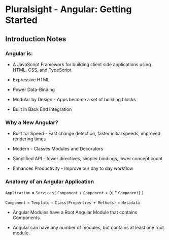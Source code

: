 # Pluralsight - Angular: Getting Started

## Introduction Notes

### Angular is:

- A JavaScript Framework for building client side applications using HTML, CSS, and TypeScript

- Expressive HTML

- Power Data-Binding

- Modular by Design - Apps become a set of building blocks

- Built in Back End Integration

### Why a New Angular?

- Built for Speed - Fast change detection, faster initial speeds, improved rendering times

- Modern - Classes Modules and Decorators

- Simplified API - fewer directives, simpler bindings, lower concept count

- Enhances Productivity - Improve our day to day workflow

### Anatomy of an Angular Application

`Application` = `Services(` `Component` + `Component` + (n \* `Component`) `)`

`Component` = `Template` + `Class(Properties + Methods)` + `Metadata`

- Angular Modules have a Root Angular Module that contains Components.

- Angular can have any number of modules, but contains at least one root module.
